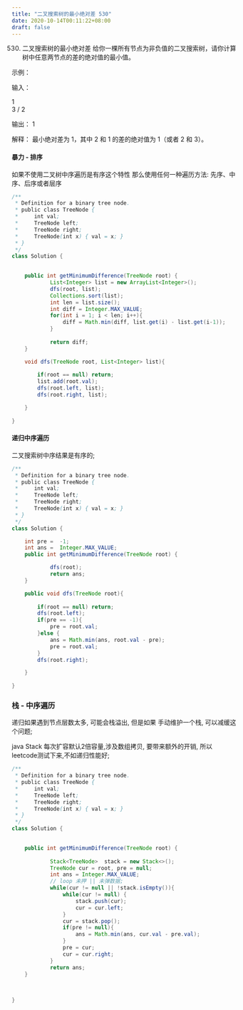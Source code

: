 ```yaml
---
title: "二叉搜索树的最小绝对差 530"
date: 2020-10-14T00:11:22+08:00
draft: false
---
```



530. 二叉搜索树的最小绝对差
给你一棵所有节点为非负值的二叉搜索树，请你计算树中任意两节点的差的绝对值的最小值。

 

示例：

输入：

   1
    \
     3
    /
   2

输出：
1

解释：
最小绝对差为 1，其中 2 和 1 的差的绝对值为 1（或者 2 和 3）。

#### 暴力 - 排序

如果不使用二叉树中序遍历是有序这个特性
那么使用任何一种遍历方法: 先序、中序、后序或者层序

```java
/**
 * Definition for a binary tree node.
 * public class TreeNode {
 *     int val;
 *     TreeNode left;
 *     TreeNode right;
 *     TreeNode(int x) { val = x; }
 * }
 */
class Solution {

    
    public int getMinimumDifference(TreeNode root) {
            List<Integer> list = new ArrayList<Integer>();
            dfs(root, list);
            Collections.sort(list);
            int len = list.size();
            int diff = Integer.MAX_VALUE;
            for(int i = 1; i < len; i++){
                diff = Math.min(diff, list.get(i) - list.get(i-1));
            }
            
            return diff;
    }

    void dfs(TreeNode root, List<Integer> list){
        
        if(root == null) return;
        list.add(root.val);
        dfs(root.left, list);
        dfs(root.right, list);

    }
    
}
```



#### 递归中序遍历

二叉搜索树中序结果是有序的;

```java
/**
 * Definition for a binary tree node.
 * public class TreeNode {
 *     int val;
 *     TreeNode left;
 *     TreeNode right;
 *     TreeNode(int x) { val = x; }
 * }
 */
class Solution {

    int pre =  -1;
    int ans =  Integer.MAX_VALUE;
    public int getMinimumDifference(TreeNode root) {

            dfs(root);
            return ans;
    }

    public void dfs(TreeNode root){
        
        if(root == null) return;
        dfs(root.left);
        if(pre == -1){
            pre = root.val;
        }else { 
            ans = Math.min(ans, root.val - pre);
            pre = root.val;
        }        
        dfs(root.right);

    }
    
}
```

### 栈 - 中序遍历

递归如果遇到节点层数太多, 可能会栈溢出, 但是如果
手动维护一个栈, 可以减缓这个问题;

java Stack 每次扩容默认2倍容量,涉及数组拷贝, 要带来额外的开销,
所以leetcode测试下来,不如递归性能好;


```java
/**
 * Definition for a binary tree node.
 * public class TreeNode {
 *     int val;
 *     TreeNode left;
 *     TreeNode right;
 *     TreeNode(int x) { val = x; }
 * }
 */
class Solution {

   
    public int getMinimumDifference(TreeNode root) {
                    
            Stack<TreeNode>  stack = new Stack<>();
            TreeNode cur = root, pre = null; 
            int ans = Integer.MAX_VALUE;
            // loop 未押 || 未弹数据;
            while(cur != null || !stack.isEmpty()){
                while(cur != null) {
                    stack.push(cur);
                    cur = cur.left;
                }
                cur = stack.pop();
                if(pre != null){
                    ans = Math.min(ans, cur.val - pre.val);
                }
                pre = cur;
                cur = cur.right;
            }
            return ans;
    }

 
    
}
```


